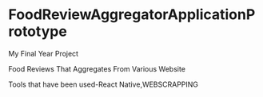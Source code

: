# FoodReviewAggregatorApplicationPrototype

My Final Year Project

Food Reviews That Aggregates From Various Website

Tools that have been used-React Native,WEBSCRAPPING

